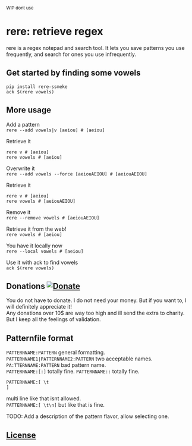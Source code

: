 <sub>WIP dont use</sub>
# rere: retrieve regex

rere is a regex notepad and search tool. It lets you save patterns you use frequently, and search for ones you use infrequently.  

## Get started by finding some vowels

```
pip install rere-ssmeke
ack $(rere vowels)
```

## More usage

Add a pattern  
`rere --add vowels|v [aeiou] # [aeiou]`

Retrieve it
```
rere v # [aeiou]
rere vowels # [aeiou]
```

Overwrite it  
`rere --add vowels --force [aeiouAEIOU] # [aeiouAEIOU]`

Retrieve it
```
rere v # [aeiou]
rere vowels # [aeiouAEIOU]
```

Remove it  
`rere --remove vowels # [aeiouAEIOU]`

Retrieve it from the web!  
`rere vowels # [aeiou]`

You have it locally now  
`rere --local vowels # [aeiou]`

Use it with ack to find vowels  
`ack $(rere vowels)`

## Donations [![Donate](https://img.shields.io/badge/PayPal-ssmeke-blue)](https://www.paypal.me/ssmeke)

You do not have to donate. I do not need your money. But if you want to, I will definitely appreciate it!  
Any donations over 10$ are way too high and ill send the extra to charity. But I keep all the feelings of validation.  

## Patternfile format

`PATTERNNAME:PATTERN` general formatting.  
`PATTERNNAME1|PATTERNNAME2:PATTERN` two acceptable names.  
`PA:TTERNNAME:PATTERN` bad pattern name.  
`PATTERNNAME:[:]` totally fine.
`PATTERNNAME::` totally fine.  
```
PATTERNNAME:[ \t
]
```  
multi line like that isnt allowed.  
`PATTERNNAME:[ \t\n]` but like that is fine.

TODO: Add a description of the pattern flavor, allow selecting one.

## [License](https://github.com/SalomonSmeke/rere/blob/dev/LICENSE)
